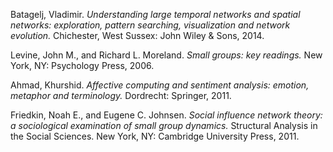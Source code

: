 Batagelj, Vladimir. *Understanding large temporal networks and spatial networks: exploration, pattern searching, visualization and network evolution.* Chichester, West Sussex: John Wiley & Sons, 2014.

Levine, John M., and Richard L. Moreland. *Small groups: key readings.* New York, NY: Psychology Press, 2006.

Ahmad, Khurshid. *Affective computing and sentiment analysis: emotion, metaphor and terminology.* Dordrecht: Springer, 2011.

Friedkin, Noah E., and Eugene C. Johnsen. *Social influence network theory: a sociological examination of small group dynamics.* Structural Analysis in the Social Sciences. New York, NY: Cambridge University Press, 2011.
